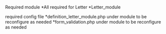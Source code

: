Required module
*All required for Letter
*Letter_module

required config file
*definition_letter_module.php under module to be reconfigure as needed
*form_validation.php under module to be reconfigure as needed